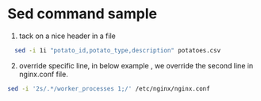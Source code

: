 
# Sed command sample 

1. tack on a nice header in a file
```bash  
  sed -i 1i "potato_id,potato_type,description" potatoes.csv
```
2. override specific line, in below example , we override the second line in nginx.conf file.
```bash
sed -i '2s/.*/worker_processes 1;/' /etc/nginx/nginx.conf 	
```